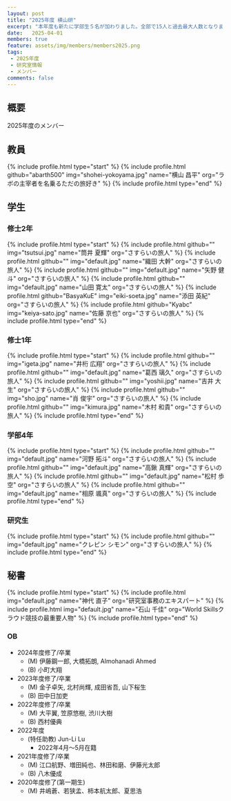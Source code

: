 ```yaml
---
layout: post
title: "2025年度 横山研"
excerpt: "本年度も新たに学部生５名が加わりました。全部で15人と過去最大人数となりました。"
date:   2025-04-01
members: true
feature: assets/img/members/members2025.png
tags: 
 - 2025年度
 - 研究室情報
 - メンバー
comments: false
---
```

## 概要

2025年度のメンバー<br>

## 教員

{% include profile.html type="start" %}
    {% include profile.html github="abarth500" img="shohei-yokoyama.jpg" name="横山 昌平" org="ラボの主宰者を名乗るただの旅好き" %}
{% include profile.html type="end" %}

## 学生

### 修士2年
{% include profile.html type="start" %}
    {% include profile.html github="" img="tsutsui.jpg" name="筒井 夏輝" org="さすらいの旅人" %}
    {% include profile.html github="" img="default.jpg" name="織田 大幹" org="さすらいの旅人" %}
    {% include profile.html github="" img="default.jpg" name="矢野 健斗" org="さすらいの旅人" %}
    {% include profile.html github="" img="default.jpg" name="山田 寛太" org="さすらいの旅人" %}
    {% include profile.html github="BasyaKuE" img="eiki-soeta.jpg" name="添田 英紀" org="さすらいの旅人" %}
    {% include profile.html github="Kyabc" img="keiya-sato.jpg" name="佐藤 京也" org="さすらいの旅人" %}
{% include profile.html type="end" %}

### 修士1年
{% include profile.html type="start" %}
    {% include profile.html github="" img="igeta.jpg" name="井桁 広翔" org="さすらいの旅人" %}
    {% include profile.html github="" img="default.jpg" name="葛西 璃久" org="さすらいの旅人" %}
    {% include profile.html github="" img="yoshii.jpg" name="吉井 大生" org="さすらいの旅人" %}
    {% include profile.html github="" img="sho.jpg" name="肖 俊宇" org="さすらいの旅人" %}
    {% include profile.html github="" img="kimura.jpg" name="木村 和貴" org="さすらいの旅人" %}
{% include profile.html type="end" %}

### 学部4年

{% include profile.html type="start" %}
    {% include profile.html github="" img="default.jpg" name="河野 拓斗" org="さすらいの旅人" %}
    {% include profile.html github="" img="default.jpg" name="高鍬 真輝" org="さすらいの旅人" %}
    {% include profile.html github="" img="default.jpg" name="松村 歩空" org="さすらいの旅人" %}
    {% include profile.html github="" img="default.jpg" name="相原 颯真" org="さすらいの旅人" %}
{% include profile.html type="end" %}

### 研究生

{% include profile.html type="start" %}
    {% include profile.html github="" img="default.jpg" name="クレピン シモン" org="さすらいの旅人" %}
{% include profile.html type="end" %}


## 秘書

{% include profile.html type="start" %}
    {% include profile.html img="default.jpg" name="神代 直子" org="研究室事務のエキスパート" %}
    {% include profile.html img="default.jpg" name="石山 千佳" org="World Skillsクラウド競技の最重要人物" %}
{% include profile.html type="end" %}

### OB
* 2024年度修了/卒業
    * (M) 伊藤鋼一郎, 大橋拓朗, Almohanadi Ahmed
    * (B) 小町大翔
* 2023年度修了/卒業
    * (M) 金子卓矢, 北村尚輝, 成田省吾, 山下桜生
    * (B) 田中日加吏
* 2022年度修了/卒業
    * (M) 大平翼, 笠原悠樹, 渋川大樹
    * (B) 西村優典
* 2022年度
    * (特任助教) Jun-Li Lu
        * 2022年4月～5月在籍
* 2021年度修了/卒業
    * (M) 江口航野、増田純也、林田和磨、伊藤光太郎
    * (B) 八木優成
* 2020年度修了(第一期生)
    * (M) 井嶋蒼、若狭孟、柿本航太郎、夏思浩
